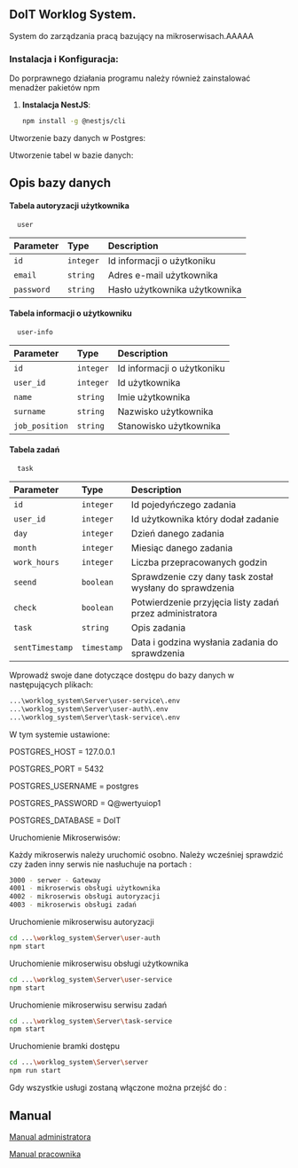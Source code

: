 ## DoIT Worklog System.

System do zarządzania pracą bazujący na mikroserwisach.AAAAA
### Instalacja i Konfiguracja:
Do porprawnego działania programu należy również zainstalować menadżer pakietów npm
1. **Instalacja NestJS**:
 
   ```bash
   npm install -g @nestjs/cli


Utworzenie bazy danych w Postgres:

Utworzenie tabel w bazie danych:

## Opis bazy danych
#### Tabela autoryzacji użytkownika

```http
  user
```

| Parameter | Type     | Description                       |
| :-------- | :------- | :-------------------------------- |
| `id`      | `integer` | Id informacji o użytkoniku|
| `email`      | `string` | Adres e-mail użytkownika  |
| `password`      | `string` | Hasło użytkownika użytkownika |

#### Tabela informacji o użytkowniku

```http
  user-info
```

| Parameter | Type     | Description                       |
| :-------- | :------- | :-------------------------------- |
| `id`      | `integer` | Id informacji o użytkoniku|
| `user_id`      | `integer` | Id użytkownika  |
| `name`      | `string` | Imie użytkownika |
| `surname`      | `string` | Nazwisko użytkownika |
| `job_position`      | `string` | Stanowisko użytkownika |

#### Tabela zadań

```http
  task
```

| Parameter | Type     | Description                       |
| :-------- | :------- | :-------------------------------- |
| `id`      | `integer` | Id pojedyńczego zadania|
| `user_id`      | `integer` | Id użytkownika który dodał zadanie |
| `day`      | `integer` | Dzień danego zadania |
| `month`      | `integer` | Miesiąc danego zadania |
| `work_hours`      | `integer` | Liczba przepracowanych godzin |
| `seend`      | `boolean` | Sprawdzenie czy dany task został wysłany do sprawdzenia |
| `check`      | `boolean` | Potwierdzenie przyjęcia listy zadań przez administratora |
| `task`      | `string` | Opis zadania |
| `sentTimestamp`      | `timestamp` | Data i godzina wysłania zadania do sprawdzenia |

Wprowadź swoje dane dotyczące dostępu do bazy danych w następujących plikach:

   ```bash
   ...\worklog_system\Server\user-service\.env
   ...\worklog_system\Server\user-auth\.env
   ...\worklog_system\Server\task-service\.env
  ```
W tym systemie ustawione:

POSTGRES_HOST = 127.0.0.1

POSTGRES_PORT = 5432

POSTGRES_USERNAME = postgres

POSTGRES_PASSWORD = Q@wertyuiop1

POSTGRES_DATABASE = DoIT

Uruchomienie Mikroserwisów:

Każdy mikroserwis należy uruchomić osobno. Należy wcześniej sprawdzić czy żaden inny serwis nie nasłuchuje na portach :

```bash
3000 - serwer - Gateway
4001 - mikroserwis obsługi użytkownika
4002 - mikroserwis obsługi autoryzacji
4003 - mikroserwis obsługi zadań
```

Uruchomienie mikroserwisu autoryzacji
```bash
cd ...\worklog_system\Server\user-auth
npm start
```

Uruchomienie mikroserwisu obsługi użytkownika
```bash
cd ...\worklog_system\Server\user-service
npm start
```

Uruchomienie mikroserwisu serwisu zadań
```bash
cd ...\worklog_system\Server\task-service
npm start
```

Uruchomienie bramki dostępu
```bash
cd ...\worklog_system\Server\server
npm run start
```


Gdy wszystkie usługi zostaną włączone można przejść do :


## Manual

[Manual administratora](https://github.com/WerHack0/worklog_system/blob/main/manual_admin.pdf)

[Manual pracownika](https://github.com/WerHack0/worklog_system/blob/main/manual_user.pdf)
